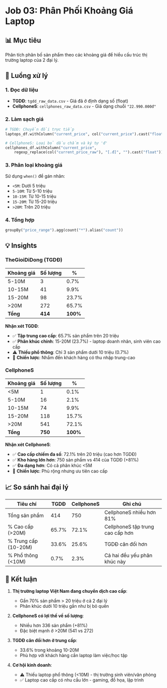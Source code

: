 # Job 03: Phân Phối Khoảng Giá Laptop

## 📊 Mục tiêu
Phân tích phân bố sản phẩm theo các khoảng giá để hiểu cấu trúc thị trường laptop của 2 đại lý.

## 🔄 Luồng xử lý

### 1. Đọc dữ liệu
- **TGDĐ**: `tgdd_raw_data.csv` - Giá đã ở định dạng số (float)
- **CellphoneS**: `cellphones_raw_data.csv` - Giá dạng chuỗi `"22.990.000đ"`

### 2. Làm sạch giá
```python
# TGDĐ: Chuyển đổi trực tiếp
laptops_df.withColumn("current_price", col("current_price").cast("float"))

# CellphoneS: Loại bỏ dấu chấm và ký tự 'đ'
cellphones_df.withColumn("current_price", 
    regexp_replace(col("current_price_raw"), "[.đ]", "").cast("float"))
```

### 3. Phân loại khoảng giá
Sử dụng `when()` để gán nhãn:
- `<5M`: Dưới 5 triệu
- `5-10M`: Từ 5-10 triệu
- `10-15M`: Từ 10-15 triệu
- `15-20M`: Từ 15-20 triệu
- `>20M`: Trên 20 triệu

### 4. Tổng hợp
```python
groupBy("price_range").agg(count("*").alias("count"))
```

## 💡 Insights

### TheGioiDiDong (TGDĐ)
| Khoảng giá | Số lượng | % |
|------------|----------|---|
| 5-10M      | 3        | 0.7% |
| 10-15M     | 41       | 9.9% |
| 15-20M     | 98       | 23.7% |
| >20M       | 272      | 65.7% |
| **Tổng**   | **414**  | **100%** |

**Nhận xét TGDĐ**:
- ✅ **Tập trung cao cấp**: 65.7% sản phẩm trên 20 triệu
- ✅ **Phân khúc chính**: 15-20M (23.7%) - laptop doanh nhân, sinh viên cao cấp
- ⚠️ **Thiếu phổ thông**: Chỉ 3 sản phẩm dưới 10 triệu (0.7%)
- 🎯 **Chiến lược**: Nhắm đến khách hàng có thu nhập trung-cao

### CellphoneS
| Khoảng giá | Số lượng | % |
|------------|----------|---|
| <5M        | 1        | 0.1% |
| 5-10M      | 16       | 2.1% |
| 10-15M     | 74       | 9.9% |
| 15-20M     | 118      | 15.7% |
| >20M       | 541      | 72.1% |
| **Tổng**   | **750**  | **100%** |

**Nhận xét CellphoneS**:
- ✅ **Cao cấp chiếm đa số**: 72.1% trên 20 triệu (cao hơn TGDĐ)
- ✅ **Kho hàng lớn hơn**: 750 sản phẩm vs 414 của TGDĐ (+81%)
- ✅ **Đa dạng hơn**: Có cả phân khúc <5M
- 🎯 **Chiến lược**: Phủ rộng nhưng ưu tiên cao cấp

## 📈 So sánh hai đại lý

| Tiêu chí | TGDĐ | CellphoneS | Ghi chú |
|----------|------|------------|---------|
| Tổng sản phẩm | 414 | 750 | CellphoneS nhiều hơn 81% |
| % Cao cấp (>20M) | 65.7% | 72.1% | CellphoneS tập trung cao cấp hơn |
| % Trung cấp (10-20M) | 33.6% | 25.6% | TGDĐ cân đối hơn |
| % Phổ thông (<10M) | 0.7% | 2.3% | Cả hai đều yếu phân khúc này |

## 🎯 Kết luận

1. **Thị trường laptop Việt Nam đang chuyển dịch cao cấp**:
   - Gần 70% sản phẩm > 20 triệu ở cả 2 đại lý
   - Phân khúc dưới 10 triệu gần như bị bỏ quên

2. **CellphoneS có lợi thế về số lượng**:
   - Nhiều hơn 336 sản phẩm (+81%)
   - Đặc biệt mạnh ở >20M (541 vs 272)

3. **TGDĐ cân đối hơn ở trung cấp**:
   - 33.6% trong khoảng 10-20M
   - Phù hợp với khách hàng cần laptop làm việc/học tập

4. **Cơ hội kinh doanh**:
   - ⚠️ Thiếu laptop phổ thông (<10M) - thị trường sinh viên/văn phòng
   - ✅ Laptop cao cấp có nhu cầu lớn - gaming, đồ họa, lập trình
